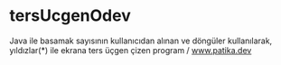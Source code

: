 # tersUcgenOdev
Java ile basamak sayısının kullanıcıdan alınan ve döngüler kullanılarak, yıldızlar(*) ile ekrana ters üçgen çizen program / www.patika.dev
